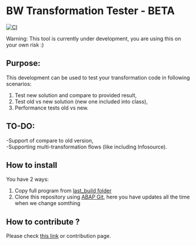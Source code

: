 # BW Transformation Tester - BETA

[![CI](https://github.com/pawelwiejkut/bw_trfn_tester/workflows/CI/badge.svg)](https://github.com/pawelwiejkut/bw_trfn_tester/actions)

Warning:
This tool is currently under development, you are using this on your own risk :)

## Purpose:
This development can be used to test your transformation code in following scenarios:

1.  Test new solution and compare to provided result,
2.  Test old vs new solution (new one included into class),
3.  Performance tests old vs new.

## TO-DO:<br />
-Support of compare to old version,<br />
-Supporting multi-transformation flows (like including Infosource).

## How to install
You have 2 ways:
1. Copy full program from [last_build folder](https://raw.githubusercontent.com/pawelwiejkut/bw_trfn_tester/main/last_build/zbw_trfn_tester.abap)
2. Clone this repository using [ABAP Git](https://github.com/larshp/abapGit), here you have updates all the time when we change somthing

## How to contribute ?

Please check [this link](https://pawelwiejkut.net/how-to-contribute-abap-projects-on-github/) or contribution page.
